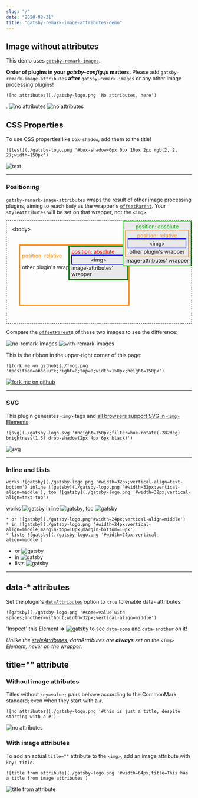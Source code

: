 ```yaml
---
slug: "/"
date: "2020-08-31"
title: "gatsby-remark-image-attributes-demo"
---
```


## Image without attributes

This demo uses [`gatsby-remark-images`](https://www.gatsbyjs.com/plugins/gatsby-remark-images/).

**Order of plugins in your *gatsby-config.js* matters.** Please add `gatsby-remark-image-attributes` **after** `gatsby-remark-images` or any other image processing plugins!

```
![no attributes](./gatsby-logo.png 'No attributes, here')
```
. ![no attributes](./gatsby-logo.png 'No attributes, here') ![no attributes](./gatsby-logo.png '#this is just a title, too')

## CSS Properties

To use CSS properties like `box-shadow`, add them to the title!

```
![test](./gatsby-logo.png '#box-shadow=0px 0px 10px 2px rgb(2, 2, 2);width=150px')
```
![test](./gatsby-logo.png '#box-shadow=0px 0px 10px 2px rgb(2, 2, 2);width=150px')

---

### Positioning

`gatsby-remark-image-attributes` wraps the result of other image processing plugins, aiming to reach `body` as the wrapper's [`offsetParent`](https://developer.mozilla.org/en-US/docs/Web/API/HTMLElement/offsetParent). Your `styleAttributes` will be set on that wrapper, not the `<img>`.

<div style="border: 1px dashed black; height: 250px; padding: 14px; position: relative;">
<span style="color: black;">&lt;body&gt;</span>
  <div style="position: relative; top: 33px; left: 20px; width: 60%; height: 150px; padding: 5px; border: 3px solid darkorange;">
    <div style="padding: 14px 0; color: darkorange;">position: relative</div>
    other plugin's wrapper
    <div style="position: absolute; top: 0; right: 0; padding: 5px; border: 3px solid green; width: 50%; background: rgb(233,233,233);"><span style="display: block; color: #f00;">position: absolute</span><div style="border: 2px solid blue; padding: 3px; text-align: center;">&lt;img&gt;</div>image-attributes' wrapper</div>
  </div>
  <div style="position: absolute; top: 0; right: 0; border: 2px solid green; padding: 5px; background: rgb(233,233,233);"><span style="display: block; color: #0a0; text-align: center;">position: absolute</span><div style="border: 2px solid darkorange; padding: 5px; text-align: center">
    <div style="color: darkorange;">position: relative</div>
  <div style="border: 2px solid blue; padding: 3px; text-align: center;">&lt;img&gt;</div>other plugin's wrapper</div>image-attributes' wrapper</div>
</div>

Compare the [`offsetParent`](https://developer.mozilla.org/en-US/docs/Web/API/HTMLElement/offsetParent)s of these two images to see the difference:

![no-remark-images](./gatsby-logo_no-remark-images.png '#width=32px') ![with-remark-images](./gatsby-logo.png '#width=32px')

This is the ribbon in the upper-right corner of this page:
```
![fork me on github](./fmog.png '#position=absolute;right=0;top=0;width=150px;height=150px')
```
[![fork me on github](./fmog.png '#position=absolute;right=0;top=0;width=150px;height=150px')](https://github.com)

---

### SVG
This plugin generates `<img>` tags and [all browsers support SVG in `<img>` Elements](https://developer.mozilla.org/en-US/docs/Web/Media/Formats/Image_types#svg_scalable_vector_graphics).
```
![svg](./gatsby-logo.svg '#height=150px;filter=hue-rotate(-282deg) brightness(1.5) drop-shadow(2px 4px 6px black)')
```
![svg](./gatsby-logo.svg '#height=150px;filter=hue-rotate(-282deg) brightness(1.5) drop-shadow(2px 4px 6px black);title=Fancy SVG filter effects \o/')

---

### Inline and Lists
```
works ![gatsby](./gatsby-logo.png '#width=32px;vertical-align=text-bottom') inline ![gatsby](./gatsby-logo.png '#width=32px;vertical-align=middle'), too ![gatsby](./gatsby-logo.png '#width=32px;vertical-align=text-top')
```
works ![gatsby](./gatsby-logo.png '#width=32px;vertical-align=text-bottom') inline ![gatsby](./gatsby-logo.png '#width=32px;vertical-align=middle'), too ![gatsby](./gatsby-logo.png '#width=32px;vertical-align=text-top')

```
* or ![gatsby](./gatsby-logo.png'#width=24px;vertical-align=middle')
* in ![gatsby](./gatsby-logo.png '#width=24px;vertical-align=middle;margin-top=10px;margin-bottom=10px')
* lists ![gatsby](./gatsby-logo.png '#width=24px;vertical-align=middle')
```
* or ![gatsby](./gatsby-logo.png '#width=24px;vertical-align=middle')
* in ![gatsby](./gatsby-logo.png '#width=24px;vertical-align=middle;margin-top=10px;margin-bottom=10px')
* lists ![gatsby](./gatsby-logo.png '#width=24px;vertical-align=middle')

---

## data-* attributes

Set the plugin's [`dataAttributes`](https://github.com/rbeer/gatsby-remark-image-attributes#dataattributes) option to `true` to enable data- attributes.

```
![gatsby](./gatsby-logo.png '#some=value with spaces;another=without;width=32px;vertical-align=middle')
```
'Inspect' this Element ⇒ ![gatsby](./gatsby-logo.png '#some=value with spaces;another=without;width=32px;vertical-align=middle') to see `data-some` and `data-another` on it!

_Unlike the [styleAttributes](#positioning), dataAttributes are **always** set on the `<img>` Element, never on the wrapper._

## title="" attribute

### Without image attributes
Titles without `key=value;` pairs behave according to the CommonMark standard; even when they start with a `#`.
```
![no attributes](./gatsby-logo.png '#this is just a title, despite starting with a #')
```
![no attributes](./gatsby-logo.png '#this is just a title, despite starting with a #')

### With image attributes
To add an actual `title=""` attribute to the `<img>`, add an image attribute with `key: title`.

```
![title from attribute](./gatsby-logo.png '#width=64px;title=This has a title from image attributes')
```
![title from attribute](./gatsby-logo.png '#width=64px;title=This has a title from image attributes')
